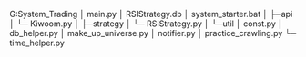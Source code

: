 G:System_Trading
│  main.py
│  RSIStrategy.db
│  system_starter.bat
│
├─api
│  └─  Kiwoom.py
│
├─strategy
│  └─  RSIStrategy.py
│
└─util
    │  const.py
    │  db_helper.py
    │  make_up_universe.py
    │  notifier.py
    │  practice_crawling.py
    └─  time_helper.py